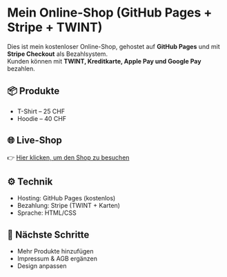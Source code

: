 # Mein Online-Shop (GitHub Pages + Stripe + TWINT)

Dies ist mein kostenloser Online-Shop, gehostet auf **GitHub Pages** und mit **Stripe Checkout** als Bezahlsystem.  
Kunden können mit **TWINT, Kreditkarte, Apple Pay und Google Pay** bezahlen.

## 📦 Produkte
- T-Shirt – 25 CHF
- Hoodie – 40 CHF

## 🌐 Live-Shop
👉 [Hier klicken, um den Shop zu besuchen](https://DEIN-GITHUB-NAME.github.io/mein-shop/)

## ⚙️ Technik
- Hosting: GitHub Pages (kostenlos)
- Bezahlung: Stripe (TWINT + Karten)
- Sprache: HTML/CSS

## 🚀 Nächste Schritte
- Mehr Produkte hinzufügen  
- Impressum & AGB ergänzen  
- Design anpassen
